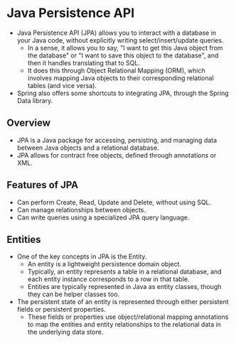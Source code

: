 # Java Persistence API

- Java Persistence API (JPA) allows you to interact with a database in your Java code, without explicitly writing select/insert/update queries.
  - In a sense, it allows you to say, "I want to get this Java object from the database" or "I want to save this object to the database", and then it handles translating that to SQL.
  - It does this through Object Relational Mapping (ORM), which involves mapping Java objects to their corresponding relational tables (and vice versa).
- Spring also offers some shortcuts to integrating JPA, through the Spring Data library.

## Overview

- JPA is a Java package for accessing, persisting, and managing data between Java objects and a relational database.
- JPA allows for contract free objects, defined through annotations or XML.

## Features of JPA

- Can perform Create, Read, Update and Delete, without using SQL.
- Can manage relationships between objects.
- Can write queries using a specialized JPA query language.

## Entities

- One of the key concepts in JPA is the Entity.
  - An entity is a lightweight persistence domain object.
  - Typically, an entity represents a table in a relational database, and each entity instance corresponds to a row in that table.
  - Entities are typically represented in Java as entity classes, though they can be helper classes too.
- The persistent state of an entity is represented through either persistent fields or persistent properties.
  - These fields or properties use object/relational mapping annotations to map the entities and entity relationships to the relational data in the underlying data store.
